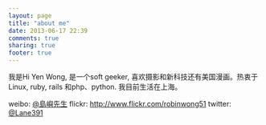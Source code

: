 ```yaml
---
layout: page
title: "about me"
date: 2013-06-17 22:39
comments: true
sharing: true
footer: true
---
```

我是Hi Yen Wong, 是一个soft geeker, 喜欢摄影和新科技还有美国漫画。热衷于Linux, ruby, rails 和php、python. 我目前生活在上海。

weibo: [@島嶼先生](http://weibo.com/kutanworld)
flickr: http://www.flickr.com/robinwong51
twitter: [@Lane391](https://twitter.com/Lane391)

